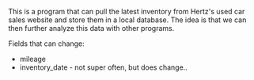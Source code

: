 This is a program that can pull the latest inventory from Hertz's used car
sales website and store them in a local database. The idea is that we can then
further analyze this data with other programs.

Fields that can change:
* mileage
* inventory_date - not super often, but does change..
